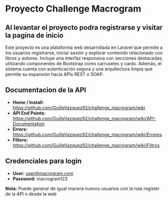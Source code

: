 # Proyecto Challenge Macrogram

## Al levantar el proyecto podra registrarse y visitar la pagina de inicio 

Este proyecto es una plataforma web desarrollada en Laravel que permite a los usuarios registrarse, iniciar sesión y explorar contenido relacionado con libros y autores. Incluye una interfaz responsiva con secciones destacadas, utilizando componentes de Bootstrap como carruseles y cards. Además, el sistema cuenta con autenticación segura y una arquitectura limpia que permite su expansión hacia APIs REST o SOAP.

## Documentacion de la API
- **Home / Install:** https://github.com/GuilleVazquez92/challenge_macrogram/wiki
- **API End Points:** https://github.com/GuilleVazquez92/challenge_macrogram/wiki/API-Documentation
- **Errors:** https://github.com/GuilleVazquez92/challenge_macrogram/wiki/Errores
- **Filters:** https://github.com/GuilleVazquez92/challenge_macrogram/wiki/Filtros

## Credenciales para login
- **User:** user@macrogram.com
- **Password:** macrogram123

**Nota:** Puede generar de igual manera nuevos usuarios con la ruta register de la API o desde la web
